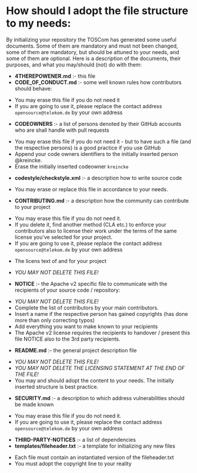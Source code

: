 # How should I adopt the file structure to my needs:

By initializing your repository the TOSCom has generated some useful documents. Some of them are mandatory and must not been changed, some of them are mandatory, but should be attuned to your needs, and some of them are optional. Here is a description of the documents, their purposes, and what you may/should (not) do with them:

* **4THEREPOWENER.md** :- this file
* **CODE_OF_CONDUCT.md** :- some well known rules how contributors should behave:
- You may erase this file if you do not need it
- If you are going to use it, please replace the contact address ``opensource@telekom.de`` by your own address
* **CODEOWNERS** :- a list of persons denoted by their GitHub accounts who are shall handle with pull requests
- You may erase this file if you do not need it - but to have such a file (and the respective persons) is a good practice if you use GitHub
- Append your code owners identifiers to the initially inserted person @kreincke.
- Erase the initially inserted codeowner ``kreincke``
* **codestyle/checkstyle.xml** :- a description how to write source code
- You may erase or replace this file in accordance to your needs.
* **CONTRIBUTING.md** :- a description how the community can contribute to your project
- You may erase this file if you do not need it.
- If you delete it, find another method (CLA etc.) to enforce your contributors also to license their work under the terms of the same license you've selected for your project.
- If you are going to use it, please replace the contact address ``opensource@telekom.de`` by your own address
* The licens text of and for your project
- _YOU MAY NOT DELETE THIS FILE!_
* **NOTICE** :- the Apache v2 specific file to communicate with the recipients of your source code / repository:
- _YOU MAY NOT DELETE THIS FILE!_
- Complete the list of contributors by your main contributors.
- Insert a name if the respective person has gained copyrights (has done more than only correcting typos)
- Add everything you want to make known to your recipients
- The Apache v2 license requires the recipients to handover / present this file NOTICE also to the 3rd party recipients.
* **README.md** :- the general project description file
-  _YOU MAY NOT DELETE THIS FILE!_
- _YOU MAY NOT DELETE THE LICENSING STATEMENT AT THE END OF THE FILE!_
- You may and should adopt the content to your needs. The initially inserted structure is best practice.
* **SECURITY.md** :- a description to which address vulnerabilities should be made known
- You may erase this file if you do not need it.
- If you are going to use it, please replace the contact address ``opensource@telekom.de`` by your own address
* **THIRD-PARTY-NOTICES** :- a list of dependencies
* **templates/fileheader.txt** :- a template for initializing any new files
- Each file must contain an instantiated version of the fileheader.txt
- You must adopt the copyright line to your reality
